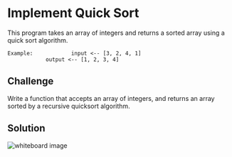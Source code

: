 # Implement Quick Sort
This program takes an array of integers and returns a sorted array using a
 quick sort algorithm.
```
Example:	        input <-- [3, 2, 4, 1]
			output <-- [1, 2, 3, 4]
```

## Challenge
Write a function that accepts an array of integers,
 and returns an array sorted by a recursive quicksort algorithm.

## Solution
![whiteboard image](../../../assets/quick_sort.jpg "Whiteboard Challenge 42 Solution")